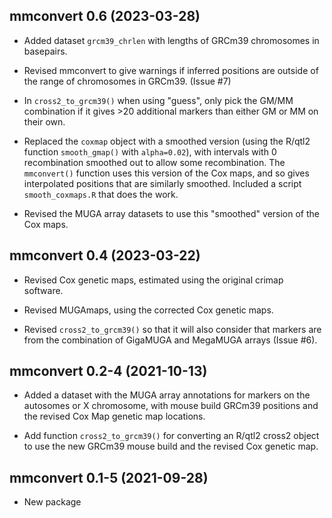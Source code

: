 ## mmconvert 0.6 (2023-03-28)

- Added dataset `grcm39_chrlen` with lengths of GRCm39 chromosomes
  in basepairs.

- Revised mmconvert to give warnings if inferred positions are outside
  of the range of chromosomes in GRCm39. (Issue #7)

- In `cross2_to_grcm39()` when using "guess", only pick the GM/MM
  combination if it gives >20 additional markers than either GM or MM
  on their own.

- Replaced the `coxmap` object with a smoothed version (using the
  R/qtl2 function `smooth_gmap()` with `alpha=0.02`), with intervals
  with 0 recombination smoothed out to allow some recombination. The `mmconvert()`
  function uses this version of the Cox maps, and so gives
  interpolated positions that are similarly smoothed.
  Included a script `smooth_coxmaps.R` that does the work.

- Revised the MUGA array datasets to use this "smoothed" version of the
  Cox maps.


## mmconvert 0.4 (2023-03-22)

- Revised Cox genetic maps, estimated using the original crimap software.

- Revised MUGAmaps, using the corrected Cox genetic maps.

- Revised `cross2_to_grcm39()` so that it will also consider that
  markers are from the combination of GigaMUGA and MegaMUGA arrays
  (Issue #6).


## mmconvert 0.2-4 (2021-10-13)

- Added a dataset with the MUGA array annotations for markers on the
  autosomes or X chromosome, with mouse build GRCm39 positions and
  the revised Cox Map genetic map locations.

- Add function `cross2_to_grcm39()` for converting an R/qtl2 cross2
  object to use the new GRCm39 mouse build and the revised Cox genetic
  map.


## mmconvert 0.1-5 (2021-09-28)

- New package
